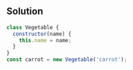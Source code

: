 ## Solution

```js
class Vegetable {
  constructor(name) {
    this.name = name;
  }
}
const carrot = new Vegetable('carrot');
```